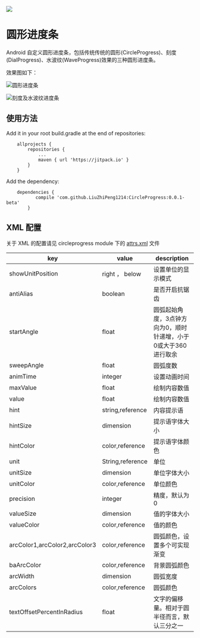[![](https://jitpack.io/v/LiuZhiPeng1214/CircleProgress.svg)](https://jitpack.io/#LiuZhiPeng1214/CircleProgress)
# 圆形进度条
Android 自定义圆形进度条，包括传统传统的圆形(CircleProgress)、刻度(DialProgress)、水波纹(WaveProgress)效果的三种圆形进度条。

效果图如下：

![圆形进度条](circle.gif)

![刻度及水波纹进度条](dialandwave.gif)

## 使用方法
Add it in your root build.gradle at the end of repositories:
```
	allprojects {
 		repositories {
 			...
 			maven { url 'https://jitpack.io' }
 		}
 	}
```
 Add the dependency:
```
	dependencies {
    	   compile 'com.github.LiuZhiPeng1214:CircleProgress:0.0.1-beta'
    	}
```

## XML 配置
关于 XML 的配置请见 circleprogress module 下的 [attrs.xml](circleprogress/src/main/res/values/attrs.xml) 文件<br>
<table>
<thead>
<tr class="header">
<th>key</th>
<th>value</th>
<th>description</th>
</tr>
</thead>
<tbody>
<tr class="odd">
<td>showUnitPosition</td>
<td>right ， below</td>
<td>设置单位的显示模式</td>
</tr>
<tr class="even">
<td>antiAlias</td>
<td>boolean</td>
<td>是否开启抗锯齿</td>
</tr>
<tr class="odd">
<td>startAngle</td>
<td>float</td>
<td>圆弧起始角度，3点钟方向为0，顺时针递增，小于0或大于360进行取余</td>
</tr>
<tr class="even">
<td>sweepAngle</td>
<td>float</td>
<td>圆弧度数</td>
</tr>
<tr class="odd">
<td>animTime</td>
<td>integer</td>
<td>设置动画时间</td>
</tr>
<tr class="even">
<td>maxValue</td>
<td>float</td>
<td>绘制内容数值</td>
</tr>
<tr class="odd">
<td>value</td>
<td>float</td>
<td>绘制内容数值</td>
</tr>
<tr class="even">
<td>hint</td>
<td>string,reference</td>
<td>内容提示语</td>
</tr>
<tr class="odd">
<td>hintSize</td>
<td>dimension</td>
<td>提示语字体大小</td>
</tr>
<tr class="even">
<td>hintColor</td>
<td>color,reference</td>
<td>提示语字体颜色</td>
</tr>
<tr class="odd">
<td>unit</td>
<td>String,reference</td>
<td>单位</td>
</tr>
<tr class="even">
<td>unitSize</td>
<td>dimension</td>
<td>单位字体大小</td>
</tr>
<tr class="odd">
<td>unitColor</td>
<td>color,reference</td>
<td>单位颜色</td>
</tr>
<tr class="even">
<td>precision</td>
<td>integer</td>
<td>精度，默认为0</td>
</tr>
<tr class="odd">
<td>valueSize</td>
<td>dimension</td>
<td>值的字体大小</td>
</tr>
<tr class="even">
<td>valueColor</td>
<td>color,reference</td>
<td>值的颜色</td>
</tr>
<tr class="odd">
<td>arcColor1,arcColor2,arcColor3</td>
<td>color,reference</td>
<td>圆弧颜色，设置多个可实现渐变</td>
</tr>
<tr class="even">
<td>baArcColor</td>
<td>color,reference</td>
<td>背景圆弧颜色</td>
</tr>
<tr class="odd">
<td>arcWidth</td>
<td>dimension</td>
<td>圆弧宽度</td>
</tr>
<tr class="even">
<td>arcColors</td>
<td>color,reference</td>
<td>圆弧颜色</td>
</tr>
<tr class="odd">
<td>textOffsetPercentInRadius</td>
<td>float</td>
<td>文字的偏移量。相对于圆半径而言，默认三分之一</td>
</tr>
</tbody>
</table>
